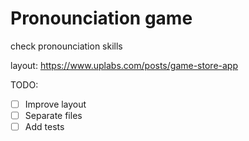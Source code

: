 # Pronounciation game

check pronounciation skills

layout:
https://www.uplabs.com/posts/game-store-app

TODO:
- [ ] Improve layout
- [ ] Separate files
- [ ] Add tests
